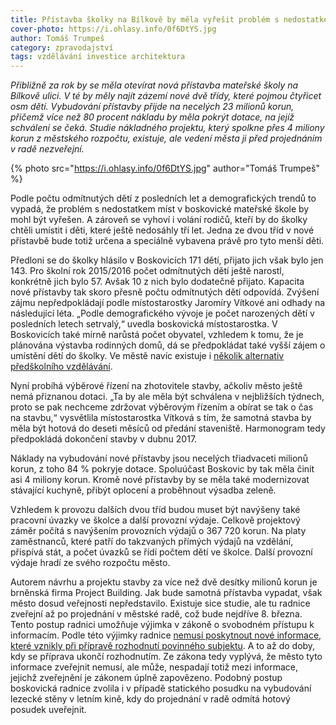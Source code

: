 ```yaml
---
title: Přístavba školky na Bílkově by měla vyřešit problém s nedostatkem míst
cover-photo: https://i.ohlasy.info/0f6DtYS.jpg
author: Tomáš Trumpeš
category: zpravodajství
tags: vzdělávání investice architektura
---
```


*Přibližně za rok by se měla otevírat nová přístavba mateřské školy na Bílkově ulici. V té by měly najít zázemí nové dvě třídy, které pojmou čtyřicet osm dětí. Vybudování přístavby přijde na necelých 23 milionů korun, přičemž více než 80 procent nákladu by měla pokrýt dotace, na jejíž schválení se čeká. Studie nákladného projektu, který spolkne přes 4 miliony korun z městského rozpočtu, existuje, ale vedení města ji před projednáním v radě nezveřejní.*

{% photo src="https://i.ohlasy.info/0f6DtYS.jpg" author="Tomáš Trumpeš" %}

Podle počtu odmítnutých dětí z posledních let a demografických trendů to vypadá, že problém s nedostatkem míst v boskovické mateřské škole by mohl být vyřešen. A zároveň se vyhoví i volání rodičů, kteří by do školky chtěli umístit i děti, které ještě nedosáhly tří let. Jedna ze dvou tříd v nové přístavbě bude totiž určena a speciálně vybavena právě pro tyto menší děti.

Předloni se do školky hlásilo v Boskovicích 171 dětí, přijato jich však bylo jen 143. Pro školní rok 2015/2016 počet odmítnutých dětí ještě narostl, konkrétně jich bylo 57. Avšak 10 z nich bylo dodatečně přijato. Kapacita nové přístavby tak skoro přesně počtu odmítnutých dětí odpovídá. Zvýšení zájmu nepředpokládají podle místostarostky Jaromíry Vítkové ani odhady na následující léta. „Podle demografického vývoje je počet narozených dětí v posledních letech setrvalý,“ uvedla boskovická místostarostka. V Boskovicích také mírně narůstá počet obyvatel, vzhledem k tomu, že je plánována výstavba rodinných domů, dá se předpokládat také vyšší zájem o umístění dětí do školky. Ve městě navíc existuje i [několik alternativ předškolního vzdělávání](/clanky/2016/02/lesni-skolky.html).

Nyní probíhá výběrové řízení na zhotovitele stavby, ačkoliv město ještě nemá přiznanou dotaci. „Ta by ale měla být schválena v nejbližších týdnech, proto se pak nechceme zdržovat výběrovým řízením a obírat se tak o čas na stavbu,“ vysvětlila místostarostka Vítková s tím, že samotná stavba by měla být hotová do deseti měsíců od předání staveniště. Harmonogram tedy předpokládá dokončení stavby v dubnu 2017.

Náklady na vybudování nové přístavby jsou necelých třiadvaceti milionů korun, z toho 84 % pokryje dotace. Spoluúčast Boskovic by tak měla činit asi 4 miliony korun. Kromě nové přístavby by se měla také modernizovat stávající kuchyně, přibýt oplocení a proběhnout výsadba zeleně.

Vzhledem k provozu dalších dvou tříd budou muset být navýšeny také pracovní úvazky ve školce a další provozní výdaje. Celkově projektový záměr počítá s navýšením provozních výdajů o 367 720 korun. Na platy zaměstnanců, které patří do takzvaných přímých výdajů na vzdělání, přispívá stát, a počet úvazků se řídí počtem dětí ve školce. Další provozní výdaje hradí ze svého rozpočtu město.

Autorem návrhu a projektu stavby za více než dvě desítky milionů korun je brněnská firma Project Building. Jak bude samotná přístavba vypadat, však město dosud veřejnosti nepředstavilo. Existuje sice studie, ale tu radnice zveřejní až po projednání v městské radě, což bude nejdříve 8. března. Tento postup radnici umožňuje výjimka v zákoně o svobodném přístupu k informacím. Podle této výjimky radnice [nemusí poskytnout nové informace, které vznikly při přípravě rozhodnutí povinného subjektu](http://frankbold.org/poradna/kategorie/pravo-na-informace/rada/kompletni-pruvodce-pravem-na-informace). A to až do doby, kdy se příprava ukončí rozhodnutím. Ze zákona tedy vyplývá, že město tyto informace zveřejnit nemusí, ale může, nespadají totiž mezi informace, jejichž zveřejnění je zákonem úplně zapovězeno. Podobný postup boskovická radnice zvolila i v případě statického posudku na vybudování lezecké stěny v letním kině, kdy do projednání v radě odmítá hotový posudek uveřejnit.
